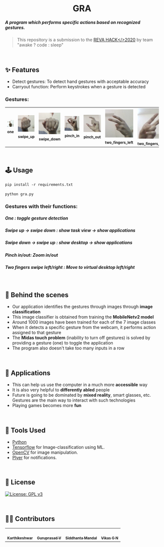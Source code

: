 <h1 align="center">GRA</h1>
<h5>A program which performs specific actions based on recognized gestures.</h5>

> This repository is a submission to the [REVA HACK</>2020](https://revahack.com/) by team "awake ? code : sleep"
<br>

## :sparkles: Features
* Detect gestures: To detect hand gestures with acceptable accuracy
* Carryout function: Perform keystrokes when a gesture is detected

### Gestures:

<table>
<tr>
<td align="center"><img src="images/one.jpg" width="100px;" alt=""/><br /><sub><b>one</b></sub></a><br /></td>
<td align="center"><img src="images/swipe_up.jpg" width="100px;" alt=""/><br /><sub><b>swipe_up</b></sub></a><br /></td>
<td align="center"><img src="images/swipe_down.jpg" width="100px;" alt=""/><br /><sub><b>swipe_down</b></sub></a><br /></td>
<td align="center"><img src="images/pinch_in.jpg" width="100px;" alt=""/><br /><sub><b>pinch_in</b></sub></a><br /></td>
<td align="center"><img src="images/pinch_out.jpg" width="100px;" alt=""/><br /><sub><b>pinch_out</b></sub></a><br /></td>
<td align="center"><img src="images/two_fingers_left.jpg" width="100px;" alt=""/><br /><sub><b>two_fingers_left</b></sub></a><br /></td>
<td align="center"><img src="images/two_fingers_right.jpg" width="100px;" alt=""/><br /><sub><b>two_fingers_right</b></sub></a><br /></td>
</tr>
</table>

<br>

## :joystick: Usage

`pip install -r requirements.txt`

`python gra.py`

### Gestures with their functions:
##### One : toggle gesture detection
##### Swipe up -> swipe down : show task view -> show applications
##### Swipe down -> swipe up : show desktop -> show applications
##### Pinch in/out: Zoom in/out
##### Two fingers swipe left/right : Move to virtual desktop left/right

<br>


## :nut_and_bolt: Behind the scenes
* Our application identifies the gestures through images through **image classification**
* This image classifier is obtained from training the **MobileNetv2 model**
* Around 1000 images have been trained for each of the 7 image classes
* When it detects a specific gesture from the webcam, it performs action assigned to that gesture
* The **Midas touch problem** (inability to turn off gestures) is solved by providing a gesture (one) to toggle the application
* The program also doesn't take too many inputs in a row
<br>

## :seedling: Applications
* This can help us use the computer in a much more __accessible__ way
* It is also very helpful to __differently abled__ people
* Future is going to be dominated by **mixed reality**, smart glasses, etc. Gestures are the main way to interact with such technologies
* Playing games becomes more **fun**
<br>

## :hammer: Tools Used
* [Python](https://www.python.org/)
* [Tensorflow](https://www.tensorflow.org/api_docs) for Image-classification using ML.
* [OpenCV](https://docs.opencv.org/master/d9/df8/tutorial_root.html) for image manipulation.
* [Plyer](https://github.com/kivy/plyer) for notifications.
<br>

## :page_facing_up: License

[![License: GPL v3](https://img.shields.io/badge/License-GPLv3-blue.svg)](https://www.gnu.org/licenses/gpl-3.0)

<br>

## :man_technologist: Contributors

<table>
    <tr>
    <td align="center"><a href="https://github.com/Karthikeshwar1"><img src="https://avatars2.githubusercontent.com/u/43902130?s=400&u=f8f84eaf888d3a32eaa758db8ec036a7e9f3466d&v=4" width="100px;" alt=""/><br /><sub><b>Karthikeshwar</b></sub></a><br /></td>
      <td align="center"><a href="https://github.com/guruprasadv22"><img src="https://avatars0.githubusercontent.com/u/44210009?s=400&u=483e3d8b62f635befb6bdb258c8b4db3bfb06990&v=4" width="100px;" alt=""/><br /><sub><b>Guruprasad V</b></sub></a></td>
      <td align="center"><a href="https://github.com/Siddhanta-10"><img src="https://avatars0.githubusercontent.com/u/49256432?s=400&v=4" width="100px;" alt=""/><br /><sub><b>Siddhanta Mandal</b></sub></a></td>
        <td align="center"><a href="https://github.com/vikasgn2"><img src="https://avatars3.githubusercontent.com/u/46003079?s=400&u=a122cc714e9090d4e1e24634c137116b84d672b9&v=4" width="100px;" alt=""/><br /><sub><b>Vikas G N</b></sub></a></td>
    </tr>
    </table>
